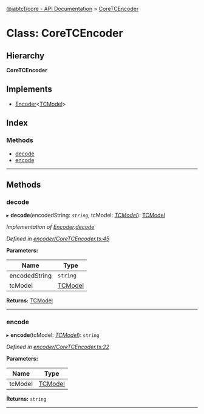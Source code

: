 [@iabtcf/core - API Documentation](../README.md) > [CoreTCEncoder](../classes/coretcencoder.md)

# Class: CoreTCEncoder

## Hierarchy

**CoreTCEncoder**

## Implements

* [Encoder](../interfaces/encoder.md)<[TCModel](tcmodel.md)>

## Index

### Methods

* [decode](coretcencoder.md#decode)
* [encode](coretcencoder.md#encode)

---

## Methods

<a id="decode"></a>

###  decode

▸ **decode**(encodedString: *`string`*, tcModel: *[TCModel](tcmodel.md)*): [TCModel](tcmodel.md)

*Implementation of [Encoder](../interfaces/encoder.md).[decode](../interfaces/encoder.md#decode)*

*Defined in [encoder/CoreTCEncoder.ts:45](https://github.com/chrispaterson/iabtcf-es/blob/5dac6b3/modules/core/src/encoder/CoreTCEncoder.ts#L45)*

**Parameters:**

| Name | Type |
| ------ | ------ |
| encodedString | `string` |
| tcModel | [TCModel](tcmodel.md) |

**Returns:** [TCModel](tcmodel.md)

___
<a id="encode"></a>

###  encode

▸ **encode**(tcModel: *[TCModel](tcmodel.md)*): `string`

*Defined in [encoder/CoreTCEncoder.ts:22](https://github.com/chrispaterson/iabtcf-es/blob/5dac6b3/modules/core/src/encoder/CoreTCEncoder.ts#L22)*

**Parameters:**

| Name | Type |
| ------ | ------ |
| tcModel | [TCModel](tcmodel.md) |

**Returns:** `string`

___


